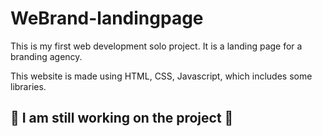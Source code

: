 # WeBrand-landingpage

This is my first web development solo project. It is a landing page for a branding agency.

This website is made using HTML, CSS, Javascript, which includes some libraries.

## 🚧 I am still working on the project 🚧
